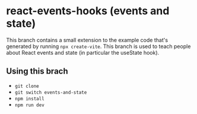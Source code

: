 # react-events-hooks (events and state)

This branch contains a small extension to the example code that's generated by running `npx create-vite`. This branch is used to teach people about React events and state (in particular the useState hook).

## Using this brach
- `git clone`
- `git switch events-and-state`
- `npm install`
- `npm run dev`